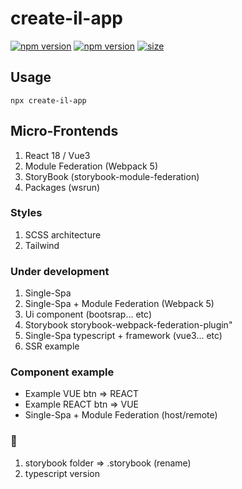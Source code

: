 # create-il-app

[![npm version](https://badge.fury.io/js/create-il-app.svg)](https://badge.fury.io/js/create-il-app) [![npm version](https://img.shields.io/npm/dm/create-il-app.svg)](https://badge.fury.io/js/create-il-app)
[![size][size]][size-url]

## Usage

```
npx create-il-app
```
## Micro-Frontends

1. React 18 / Vue3
2. Module Federation (Webpack 5)
3. StoryBook (storybook-module-federation)
4. Packages (wsrun)

### Styles

1. SCSS architecture
2. Tailwind

### Under development

1. Single-Spa
2. Single-Spa + Module Federation (Webpack 5)
3. Ui component (bootsrap... etc)
4. Storybook storybook-webpack-federation-plugin"
5. Single-Spa typescript + framework (vue3... etc)
6. SSR example

### Сomponent example

- Example VUE btn => REACT
- Example REACT btn => VUE
- Single-Spa + Module Federation (host/remote)

### 🐛

1. storybook folder => .storybook (rename)
2. typescript version


[size]: https://packagephobia.now.sh/badge?p=create-il-app
[size-url]: https://packagephobia.now.sh/result?p=create-il-app